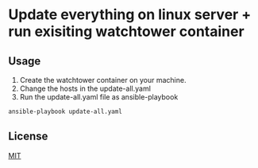 # Update everything on linux server + run exisiting watchtower container

## Usage

1. Create the watchtower container on your machine.
2. Change the hosts in the update-all.yaml
3. Run the update-all.yaml file as ansible-playbook

```bash
ansible-playbook update-all.yaml
```
## License

[MIT](https://choosealicense.com/licenses/mit/)